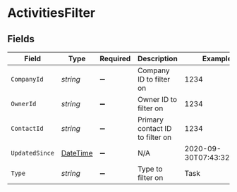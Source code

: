 # ActivitiesFilter


## Fields

| Field                                                                                 | Type                                                                                  | Required                                                                              | Description                                                                           | Example                                                                               |
| ------------------------------------------------------------------------------------- | ------------------------------------------------------------------------------------- | ------------------------------------------------------------------------------------- | ------------------------------------------------------------------------------------- | ------------------------------------------------------------------------------------- |
| `CompanyId`                                                                           | *string*                                                                              | :heavy_minus_sign:                                                                    | Company ID to filter on                                                               | 1234                                                                                  |
| `OwnerId`                                                                             | *string*                                                                              | :heavy_minus_sign:                                                                    | Owner ID to filter on                                                                 | 1234                                                                                  |
| `ContactId`                                                                           | *string*                                                                              | :heavy_minus_sign:                                                                    | Primary contact ID to filter on                                                       | 1234                                                                                  |
| `UpdatedSince`                                                                        | [DateTime](https://learn.microsoft.com/en-us/dotnet/api/system.datetime?view=net-5.0) | :heavy_minus_sign:                                                                    | N/A                                                                                   | 2020-09-30T07:43:32.000Z                                                              |
| `Type`                                                                                | *string*                                                                              | :heavy_minus_sign:                                                                    | Type to filter on                                                                     | Task                                                                                  |